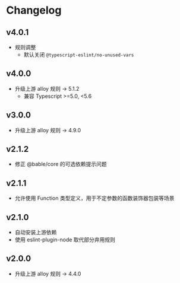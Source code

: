 # Changelog

## v4.0.1

* 规则调整
  - 默认关闭 `@typescript-eslint/no-unused-vars`

## v4.0.0

* 升级上游 alloy 规则 -> 5.1.2
  - 兼容 Typescript >=5.0, <5.6


## v3.0.0

* 升级上游 alloy 规则 -> 4.9.0


## v2.1.2

* 修正 @bable/core 的可选依赖提示问题

## v2.1.1

* 允许使用 Function 类型定义，用于不定参数的函数装饰器包装等场景


## v2.1.0

* 自动安装上游依赖
* 使用 eslint-plugin-node 取代部分弃用规则


## v2.0.0

* 升级上游 alloy 规则 -> 4.4.0
